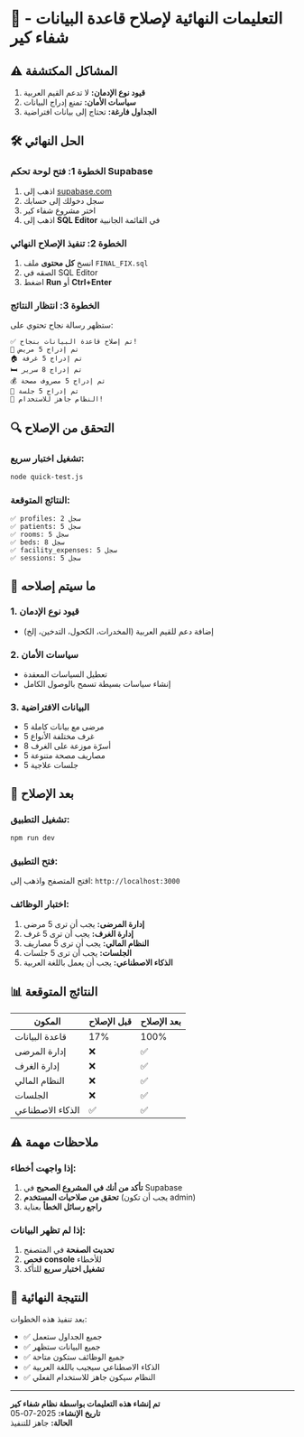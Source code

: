 # 🎯 التعليمات النهائية لإصلاح قاعدة البيانات - شفاء كير

## ⚠️ المشاكل المكتشفة
1. **قيود نوع الإدمان:** لا تدعم القيم العربية
2. **سياسات الأمان:** تمنع إدراج البيانات
3. **الجداول فارغة:** تحتاج إلى بيانات افتراضية

## 🛠️ الحل النهائي

### الخطوة 1: فتح لوحة تحكم Supabase
1. اذهب إلى [supabase.com](https://supabase.com)
2. سجل دخولك إلى حسابك
3. اختر مشروع شفاء كير
4. اذهب إلى **SQL Editor** في القائمة الجانبية

### الخطوة 2: تنفيذ الإصلاح النهائي
1. انسخ **كل محتوى** ملف `FINAL_FIX.sql`
2. الصقه في SQL Editor
3. اضغط **Run** أو **Ctrl+Enter**

### الخطوة 3: انتظار النتائج
ستظهر رسالة نجاح تحتوي على:
```
✅ تم إصلاح قاعدة البيانات بنجاح!
👥 تم إدراج 5 مريض
🏠 تم إدراج 5 غرفة
🛏️ تم إدراج 8 سرير
💰 تم إدراج 5 مصروف مصحة
📅 تم إدراج 5 جلسة
🎉 النظام جاهز للاستخدام!
```

## 🔍 التحقق من الإصلاح

### تشغيل اختبار سريع:
```bash
node quick-test.js
```

### النتائج المتوقعة:
```
✅ profiles: 2 سجل
✅ patients: 5 سجل
✅ rooms: 5 سجل
✅ beds: 8 سجل
✅ facility_expenses: 5 سجل
✅ sessions: 5 سجل
```

## 🎯 ما سيتم إصلاحه

### 1. قيود نوع الإدمان
- إضافة دعم للقيم العربية (المخدرات، الكحول، التدخين، إلخ)

### 2. سياسات الأمان
- تعطيل السياسات المعقدة
- إنشاء سياسات بسيطة تسمح بالوصول الكامل

### 3. البيانات الافتراضية
- 5 مرضى مع بيانات كاملة
- 5 غرف مختلفة الأنواع
- 8 أسرّة موزعة على الغرف
- 5 مصاريف مصحة متنوعة
- 5 جلسات علاجية

## 🚀 بعد الإصلاح

### تشغيل التطبيق:
```bash
npm run dev
```

### فتح التطبيق:
افتح المتصفح واذهب إلى: `http://localhost:3000`

### اختبار الوظائف:
1. **إدارة المرضى:** يجب أن ترى 5 مرضى
2. **إدارة الغرف:** يجب أن ترى 5 غرف
3. **النظام المالي:** يجب أن ترى 5 مصاريف
4. **الجلسات:** يجب أن ترى 5 جلسات
5. **الذكاء الاصطناعي:** يجب أن يعمل باللغة العربية

## 📊 النتائج المتوقعة

| المكون | قبل الإصلاح | بعد الإصلاح |
|--------|-------------|-------------|
| قاعدة البيانات | 17% | 100% |
| إدارة المرضى | ❌ | ✅ |
| إدارة الغرف | ❌ | ✅ |
| النظام المالي | ❌ | ✅ |
| الجلسات | ❌ | ✅ |
| الذكاء الاصطناعي | ✅ | ✅ |

## ⚠️ ملاحظات مهمة

### إذا واجهت أخطاء:
1. **تأكد من أنك في المشروع الصحيح** في Supabase
2. **تحقق من صلاحيات المستخدم** (يجب أن تكون admin)
3. **راجع رسائل الخطأ** بعناية

### إذا لم تظهر البيانات:
1. **تحديث الصفحة** في المتصفح
2. **فحص console** للأخطاء
3. **تشغيل اختبار سريع** للتأكد

## 🎉 النتيجة النهائية

بعد تنفيذ هذه الخطوات:
- ✅ جميع الجداول ستعمل
- ✅ جميع البيانات ستظهر
- ✅ جميع الوظائف ستكون متاحة
- ✅ الذكاء الاصطناعي سيجيب باللغة العربية
- ✅ النظام سيكون جاهز للاستخدام الفعلي

---

**تم إنشاء هذه التعليمات بواسطة نظام شفاء كير**  
**تاريخ الإنشاء:** 2025-07-05  
**الحالة:** جاهز للتنفيذ 
 